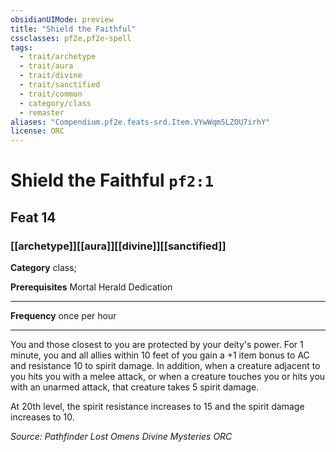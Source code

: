 ```yaml
---
obsidianUIMode: preview
title: "Shield the Faithful"
cssclasses: pf2e,pf2e-spell
tags:
  - trait/archetype
  - trait/aura
  - trait/divine
  - trait/sanctified
  - trait/common
  - category/class
  - remaster
aliases: "Compendium.pf2e.feats-srd.Item.VYwWqm5LZOU7irhY"
license: ORC
---
```

# Shield the Faithful `pf2:1`
## Feat 14
### [[archetype]][[aura]][[divine]][[sanctified]]

**Category** class; 



**Prerequisites** Mortal Herald Dedication
* * *
**Frequency** once per hour

* * *

You and those closest to you are protected by your deity's power. For 1 minute, you and all allies within 10 feet of you gain a +1 item bonus to AC and resistance 10 to spirit damage. In addition, when a creature adjacent to you hits you with a melee attack, or when a creature touches you or hits you with an unarmed attack, that creature takes 5 spirit damage.

At 20th level, the spirit resistance increases to 15 and the spirit damage increases to 10.

*Source: Pathfinder Lost Omens Divine Mysteries*
*ORC*